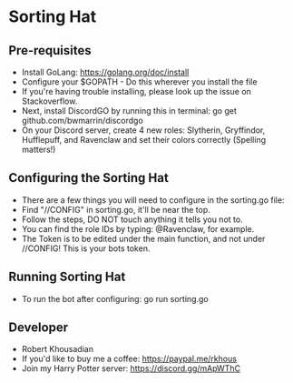 # Sorting Hat

## Pre-requisites
- Install GoLang: https://golang.org/doc/install
- Configure your $GOPATH - Do this wherever you install the file
- If you're having trouble installing, please look up the issue on Stackoverflow.
- Next, install DiscordGO by running this in terminal: go get github.com/bwmarrin/discordgo
- On your Discord server, create 4 new roles: Slytherin, Gryffindor, Hufflepuff, and Ravenclaw and set their colors correctly (Spelling matters!)

## Configuring the Sorting Hat
- There are a few things you will need to configure in the sorting.go file:
- Find "//CONFIG" in sorting.go, it'll be near the top. 
- Follow the steps, DO NOT touch anything it tells you not to. 
- You can find the role IDs by typing: \@Ravenclaw, for example. 
- The Token is to be edited under the main function, and not under //CONFIG! This is your bots token.

## Running Sorting Hat
- To run the bot after configuring:
    go run sorting.go

## Developer
- Robert Khousadian
- If you'd like to buy me a coffee: https://paypal.me/rkhous
- Join my Harry Potter server: https://discord.gg/mApWThC
